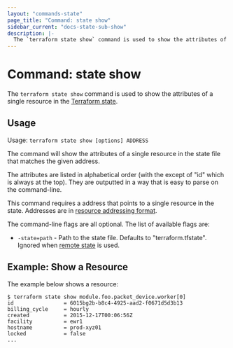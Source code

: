 ```yaml
---
layout: "commands-state"
page_title: "Command: state show"
sidebar_current: "docs-state-sub-show"
description: |-
  The `terraform state show` command is used to show the attributes of a single resource in the Terraform state.
---
```


# Command: state show

The `terraform state show` command is used to show the attributes of a
single resource in the
[Terraform state](docs/state/index.html).

## Usage

Usage: `terraform state show [options] ADDRESS`

The command will show the attributes of a single resource in the
state file that matches the given address.

The attributes are listed in alphabetical order (with the except of "id"
which is always at the top). They are outputted in a way that is easy
to parse on the command-line.

This command requires a address that points to a single resource in the
state. Addresses are
in [resource addressing format](docs/commands/state/addressing.html).

The command-line flags are all optional. The list of available flags are:

* `-state=path` - Path to the state file. Defaults to "terraform.tfstate".
  Ignored when [remote state](docs/state/remote.html) is used.

## Example: Show a Resource

The example below shows a resource:

```
$ terraform state show module.foo.packet_device.worker[0]
id                = 6015bg2b-b8c4-4925-aad2-f0671d5d3b13
billing_cycle     = hourly
created           = 2015-12-17T00:06:56Z
facility          = ewr1
hostname          = prod-xyz01
locked            = false
...
```
